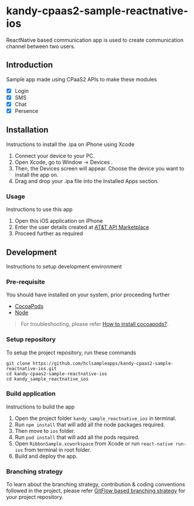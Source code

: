 # kandy-cpaas2-sample-reactnative-ios
ReactNative based communication app is used to create communication channel between two users.

## Introduction
Sample app made using CPaaS2 APIs to make these modules

- [x] Login
- [x] SMS
- [x] Chat
- [x] Persence

## Installation
Instructions to install the .ipa on iPhone using Xcode

1. Connect your device to your PC.
2. Open Xcode, go to Window → Devices .
3. Then, the Devices screen will appear. Choose the device you want to install the app on.
4. Drag and drop your .ipa file into the Installed Apps section.

### Usage
Instructions to use this app

1. Open this iOS application on iPhone
2. Enter the user details created at [AT&T API Marketplace](https://apimarket.att.com/)
3. Proceed further as required

## Development
Instructions to setup development environment

### Pre-requisite
You should have installed on your system, prior proceeding further
 - [CocoaPods](https://cocoapods.org/)
 - [Node](https://nodejs.org/en/download/)

> For troubleshooting, please refer [How to install cocoapods?](https://stackoverflow.com/questions/20755044/how-to-install-cocoapods).

### Setup repository
To setup the project repository, run these commands

```shell
git clone https://github.com/hclsampleapps/kandy-cpaas2-sample-reactnative-ios.git
cd kandy-cpaas2-sample-reactnative-ios 
cd kandy_sample_reactnative_ios
```

### Build application
Instructions to build the app

1. Open the project folder `kandy_sample_reactnative_ios` in terminal.
2. Run `npm install` that will add all the node packages required.
3. Then move to `ios` folder.
4. Run `pod install` that will add all the pods required.
5. Open `RibbonSample.xcworkspace` from Xcode or run `react-native run-ios` from terminal in root folder.
6. Build and deploy the app.

### Branching strategy
To learn about the branching strategy, contribution & coding conventions followed in the project, please refer [GitFlow based branching strategy](https://gist.github.com/ribbon-abku/10d3fc1cff5c35a2df401196678e258a) for your project repository.
